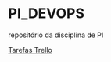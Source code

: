 # PI_DEVOPS
repositório da disciplina de PI

<a href=“[http://exemplo.com/](https://trello.com/b/DYE9e4cC/pi-devops-adota-carir%C3%AD)https://trello.com/b/DYE9e4cC/pi-devops-adota-carir%C3%AD“>Tarefas Trello</a>
